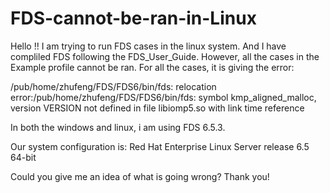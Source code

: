 # FDS-cannot-be-ran-in-Linux
Hello !!
I am trying to run FDS cases in the linux system. And I have compliled FDS following the FDS_User_Guide.
However, all the cases in the Example profile cannot be ran. For all the cases, it is giving the error:

/pub/home/zhufeng/FDS/FDS6/bin/fds: relocation error:/pub/home/zhufeng/FDS/FDS6/bin/fds: symbol kmp_aligned_malloc, version VERSION not 
defined in file libiomp5.so with link time reference

In both the windows and linux, i am using FDS 6.5.3.

Our system configuration is:
Red Hat Enterprise Linux Server release 6.5 64-bit


Could you give me an idea of what is going wrong?
Thank you!
